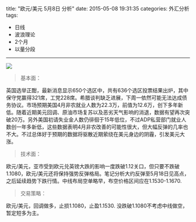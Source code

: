 title: "欧元/美元 5月8日 分析"
date: 2015-05-08 19:31:35
categories: 外汇分析
tags:
- 日线
- 波浪理论
- 2个月
- 以量分段
---
![](http://eurusd.qiniudn.com/66.png)

>基本面：

英国选举正酣，最新消息显示650个选区中，共有636个选区投票结果出炉，其中保守党赢得321席，工党228席。希腊谈判缺乏进展，下周一依然可能无法达成债务协议。市场预期美国4月非农就业人数为22.3万，前值为12.6万，创下多年新低。随着近期美元回调、原油市场复苏以及恶劣天气影响的消退，数据有望再次突破20万。另外美国初请失业金人数仍徘徊于15年低位，不过ADP私营部门就业人数创一年多新低，这些数据表明4月非农改善的可能性很大，但大幅反弹的几率也不大。不过总体好于预期的数据将驱散近期萦绕在美元身边的阴霾，引发美元大涨。

>技术面：

欧元/美元，亚市受到欧元兑英镑大跌的影响一度跌破1.12关口，但只要不跌破1.1080，欧元/美元还将保持强势反弹格局。笔记分析大约反弹至5月18日见高点，之后延续趋势下跌行情。中线布局空单略早，布空价格区间应在1.1530-1.1670.

>交易策略：

欧元/美元，回调做多，止损1.1080，止盈1.1530. 没跌破1.1080不考虑中线做空，暂定短多为主。



